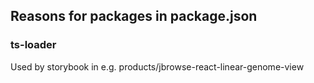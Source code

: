 ## Reasons for packages in package.json

### ts-loader

Used by storybook in e.g. products/jbrowse-react-linear-genome-view
